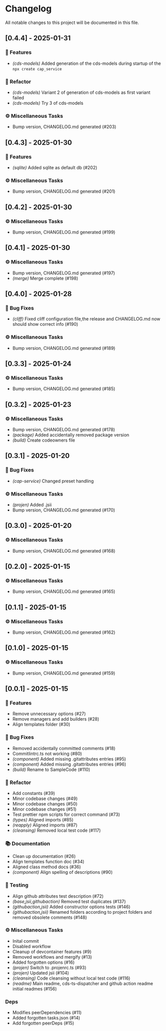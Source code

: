 # Changelog

All notable changes to this project will be documented in this file.

## [0.4.4] - 2025-01-31

### 🚀 Features

- *(cds-models)* Added generation of the cds-models during startup of the `npx create cap_service`

### 🚜 Refactor

- *(cds-models)* Variant 2 of generation of cds-models as first variant failed
- *(cds-models)* Try 3 of cds-models

### ⚙️ Miscellaneous Tasks

- Bump version, CHANGELOG.md generated (#203)

## [0.4.3] - 2025-01-30

### 🚀 Features

- *(sqlite)* Added sqlite as default db (#202)

### ⚙️ Miscellaneous Tasks

- Bump version, CHANGELOG.md generated (#201)

## [0.4.2] - 2025-01-30

### ⚙️ Miscellaneous Tasks

- Bump version, CHANGELOG.md generated (#199)

## [0.4.1] - 2025-01-30

### ⚙️ Miscellaneous Tasks

- Bump version, CHANGELOG.md generated (#197)
- *(merge)* Merge complete (#198)

## [0.4.0] - 2025-01-28

### 🐛 Bug Fixes

- *(cliff)* Fixed cliff configuration file,the release and CHANGELOG.md now should show correct info (#190)

### ⚙️ Miscellaneous Tasks

- Bump version, CHANGELOG.md generated (#189)

## [0.3.3] - 2025-01-24

### ⚙️ Miscellaneous Tasks

- Bump version, CHANGELOG.md generated (#185)

## [0.3.2] - 2025-01-23

### ⚙️ Miscellaneous Tasks

- Bump version, CHANGELOG.md generated (#178)
- *(package)* Added accidentally removed package version
- *(build)* Create codeowners file

## [0.3.1] - 2025-01-20

### 🐛 Bug Fixes

- *(cap-service)* Changed preset handling

### ⚙️ Miscellaneous Tasks

- *(projen)* Added .jsii
- Bump version, CHANGELOG.md generated (#170)

## [0.3.0] - 2025-01-20

### ⚙️ Miscellaneous Tasks

- Bump version, CHANGELOG.md generated (#168)

## [0.2.0] - 2025-01-15

### ⚙️ Miscellaneous Tasks

- Bump version, CHANGELOG.md generated (#165)

## [0.1.1] - 2025-01-15

### ⚙️ Miscellaneous Tasks

- Bump version, CHANGELOG.md generated (#162)

## [0.1.0] - 2025-01-15

### ⚙️ Miscellaneous Tasks

- Bump version, CHANGELOG.md generated (#159)

## [0.0.1] - 2025-01-15

### 🚀 Features

- Remove unnecessary options (#27)
- Remove managers and add builders (#28)
- Align templates folder (#30)

### 🐛 Bug Fixes

- Removed accidentally committed comments (#18)
- Commitlintrc.ts not working (#80)
- *(component)* Added missing .gitattributes entries (#95)
- *(component)* Added missing .gitattributes entries (#96)
- *(build)* Rename to SampleCode (#110)

### 🚜 Refactor

- Add constants (#39)
- Minor codebase changes (#49)
- Minor codebase changes (#50)
- Minor codebase changes (#51)
- Test prettier npm scripts for correct command (#73)
- *(types)* Aligned imports (#85)
- *(reapply)* Aligned imports (#87)
- *(cleansing)* Removed local test code (#117)

### 📚 Documentation

- Clean up documentation (#26)
- Align templates function doc (#34)
- Aligned class method docs (#36)
- *(component)* Align spelling of descriptions (#90)

### 🧪 Testing

- Align github attributes test description (#72)
- *(base,jsii,githubaction)* Removed test duplicates (#137)
- *(githubaction,jsii)* Added constructor options tests (#146)
- *(githubaction,jsii)* Renamed folders according to project folders and removed obsolete comments (#148)

### ⚙️ Miscellaneous Tasks

- Inital commit
- Disabled workflow
- Cleanup of devcontainer features (#9)
- Removed workflows and mergify (#13)
- Added forgotten options (#16)
- *(projen)* Switch to .projenrc.ts (#93)
- *(projen)* Updated jsii (#104)
- *(cleansing)* Code cleansing without local test code (#116)
- *(readme)* Main readme, cds-ts-dispatcher and github action readme initial readmes (#156)

### Deps

- Modifies peerDependencies (#11)
- Added forgotten tasks.json (#14)
- Add forgotten peerDeps (#15)

<!-- generated by git-cliff -->
